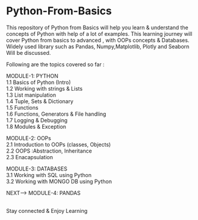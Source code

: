 # Python-From-Basics
This repository of Python from Basics will help you learn & understand the concepts of Python with help of a lot of examples. This learning journey will cover Python from basics to advanced , with OOPs concepts & Databases. Widely used library such as Pandas, Numpy,Matplotlib, Plotly and Seaborn Will be discussed. <br />

Following are the topics covered so far :<br />

MODULE-1: PYTHON <br />
1.1 Basics of Python (Intro) <br />
1.2 Working with strings & Lists <br />
1.3 List manipulation <br />
1.4 Tuple, Sets & Dictionary <br />
1.5 Functions <br />
1.6 Functions, Generators & File handling <br />
1.7 Logging & Debugging <br />
1.8 Modules & Exception <br />
  
MODULE-2: OOPs <br />
2.1 Introduction to OOPs (classes, Objects) <br />
2.2  OOPS :Abstraction, Inheritance <br />
2.3 Enacapsulation <br />

MODULE-3: DATABASES <br />
3.1 Working with SQL using Python <br />
3.2 Working with MONGO DB using Python <br />

NEXT--> MODULE-4: PANDAS <br/>

<br /> Stay connected & Enjoy Learning
